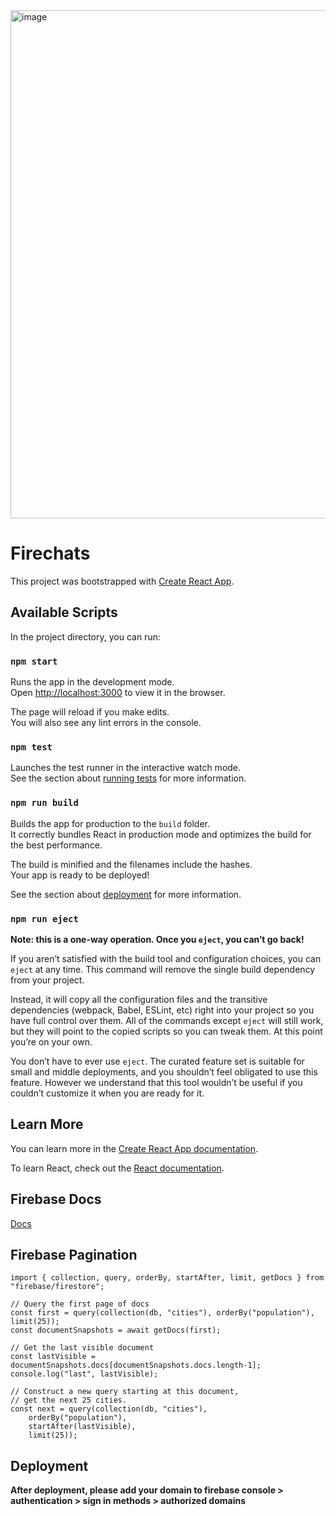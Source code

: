 <img width="813" alt="image" src="https://user-images.githubusercontent.com/47270995/153465507-52b949be-d08f-41ee-aa1a-9e6a1f8f48a5.png">

# Firechats

This project was bootstrapped with [Create React App](https://github.com/facebook/create-react-app).

## Available Scripts

In the project directory, you can run:

### `npm start`

Runs the app in the development mode.\
Open [http://localhost:3000](http://localhost:3000) to view it in the browser.

The page will reload if you make edits.\
You will also see any lint errors in the console.

### `npm test`

Launches the test runner in the interactive watch mode.\
See the section about [running tests](https://facebook.github.io/create-react-app/docs/running-tests) for more information.

### `npm run build`

Builds the app for production to the `build` folder.\
It correctly bundles React in production mode and optimizes the build for the best performance.

The build is minified and the filenames include the hashes.\
Your app is ready to be deployed!

See the section about [deployment](https://facebook.github.io/create-react-app/docs/deployment) for more information.

### `npm run eject`

**Note: this is a one-way operation. Once you `eject`, you can’t go back!**

If you aren’t satisfied with the build tool and configuration choices, you can `eject` at any time. This command will remove the single build dependency from your project.

Instead, it will copy all the configuration files and the transitive dependencies (webpack, Babel, ESLint, etc) right into your project so you have full control over them. All of the commands except `eject` will still work, but they will point to the copied scripts so you can tweak them. At this point you’re on your own.

You don’t have to ever use `eject`. The curated feature set is suitable for small and middle deployments, and you shouldn’t feel obligated to use this feature. However we understand that this tool wouldn’t be useful if you couldn’t customize it when you are ready for it.

## Learn More

You can learn more in the [Create React App documentation](https://facebook.github.io/create-react-app/docs/getting-started).

To learn React, check out the [React documentation](https://reactjs.org/).

## Firebase Docs
[Docs](https://firebase.google.com/docs/web/setup)

## Firebase Pagination  

```
import { collection, query, orderBy, startAfter, limit, getDocs } from "firebase/firestore";  

// Query the first page of docs
const first = query(collection(db, "cities"), orderBy("population"), limit(25));
const documentSnapshots = await getDocs(first);

// Get the last visible document
const lastVisible = documentSnapshots.docs[documentSnapshots.docs.length-1];
console.log("last", lastVisible);

// Construct a new query starting at this document,
// get the next 25 cities.
const next = query(collection(db, "cities"),
    orderBy("population"),
    startAfter(lastVisible),
    limit(25));
```

## Deployment  
**After deployment, please add your domain to firebase console > authentication > sign in methods > authorized domains**
